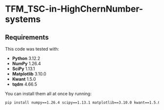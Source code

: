 # TFM_TSC-in-HighChernNumber-systems

## Requirements

This code was tested with:

- **Python** 3.12.2  
- **NumPy** 1.26.4  
- **SciPy** 1.13.1  
- **Matplotlib** 3.10.0  
- **Kwant** 1.5.0  
- **tqdm** 4.66.5  

You can install them all at once by running:

```bash
pip install numpy==1.26.4 scipy==1.13.1 matplotlib==3.10.0 kwant==1.5.0 tqdm==4.66.5
